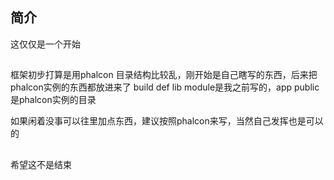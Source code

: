 ﻿## 简介
这仅仅是一个开始
##

框架初步打算是用phalcon
目录结构比较乱，刚开始是自己瞎写的东西，后来把phalcon实例的东西都放进来了
build def lib module是我之前写的，app public是phalcon实例的目录

如果闲着没事可以往里加点东西，建议按照phalcon来写，当然自己发挥也是可以的

##
希望这不是结束